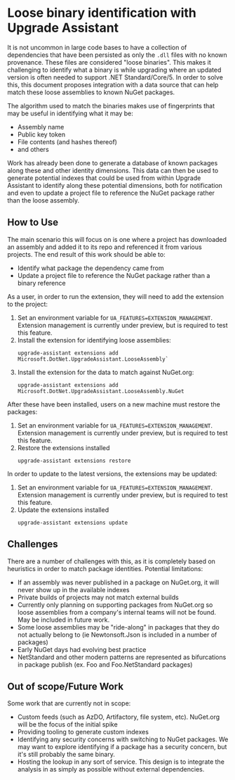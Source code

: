 # Loose binary identification with Upgrade Assistant

It is not uncommon in large code bases to have a collection of dependencies that have been persisted as only the `.dll` files with no known provenance. These files are considered "loose binaries". This makes it challenging to identify what a binary is while upgrading where an updated version is often needed to support .NET Standard/Core/5. In order to solve this, this document proposes integration with a data source that can help match these loose assemblies to known NuGet packages.

The algorithm used to match the binaries makes use of fingerprints that may be useful in identifying what it may be:

- Assembly name
- Public key token
- File contents (and hashes thereof)
- and others

Work has already been done to generate a database of known packages along these and other identity dimensions. This data can then be used to generate potential indexes that could be used from within Upgrade Assistant to identify along these potential dimensions, both for notification and even to update a project file to reference the NuGet package rather than the loose assembly.

## How to Use

The main scenario this will focus on is one where a project has downloaded an assembly and added it to its repo and referenced it from various projects. The end result of this work should be able to:

- Identify what package the dependency came from
- Update a project file to reference the NuGet package rather than a binary reference

As a user, in order to run the extension, they will need to add the extension to the project:

1. Set an environment variable for `UA_FEATURES=EXTENSION_MANAGEMENT`. Extension management is currently under preview, but is required to test this feature.
2. Install the extension for identifying loose assemblies:
   ```
   upgrade-assistant extensions add Microsoft.DotNet.UpgradeAssistant.LooseAssembly`
   ```
3. Install the extension for the data to match against NuGet.org:
   ```
   upgrade-assistant extensions add Microsoft.DotNet.UpgradeAssistant.LooseAssembly.NuGet
   ```

After these have been installed, users on a new machine must restore the packages:

1. Set an environment variable for `UA_FEATURES=EXTENSION_MANAGEMENT`. Extension management is currently under preview, but is required to test this feature.
2. Restore the extensions installed
   ```
   upgrade-assistant extensions restore
   ```

In order to update to the latest versions, the extensions may be updated:

1. Set an environment variable for `UA_FEATURES=EXTENSION_MANAGEMENT`. Extension management is currently under preview, but is required to test this feature.
2. Update the extensions installed
   ```
   upgrade-assistant extensions update
   ```

## Challenges

There are a number of challenges with this, as it is completely based on heuristics in order to match package identities. Potential limitations:

- If an assembly was never published in a package on NuGet.org, it will never show up in the available indexes
- Private builds of projects may not match external builds
- Currently only planning on supporting packages from NuGet.org so loose assemblies from a company's internal teams will not be found. May be included in future work.
- Some loose assemblies may be "ride-along" in packages that they do not actually belong to (ie Newtonsoft.Json is included in a number of packages)
- Early NuGet days had evolving best practice
- NetStandard and other modern patterns are represented as bifurcations in package publish (ex. Foo and Foo.NetStandard packages)

## Out of scope/Future Work

Some work that are currently not in scope:

- Custom feeds (such as AzDO, Artifactory, file system, etc). NuGet.org will be the focus of the initial spike
- Providing tooling to generate custom indexes
- Identifying any security concerns with switching to NuGet packages. We may want to explore identifying if a package has a security concern, but it's still probably the same binary.
- Hosting the lookup in any sort of service. This design is to integrate the analysis in as simply as possible without external dependencies.
